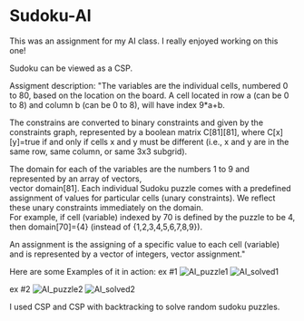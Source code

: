 # Sudoku-AI

This was an assignment for my AI class. I really enjoyed working on this one!


Sudoku can be viewed as a CSP.  

Assigment description:
  "The variables are the individual cells, numbered 0 to 80, based on the location on the board. A cell 
  located in row a (can be 0 to 8) and column b (can be 0 to 8), will have index 9*a+b. 

  The constrains are converted to binary constraints and given by the constraints graph, represented by a 
  boolean matrix C[81][81], where C[x][y]=true if and only if cells x and y must be different (i.e., x and y 
  are in the same row, same column, or same 3x3 subgrid). 

  The domain for each of the variables are the numbers 1 to 9 and represented by an array of vectors,  
  vector<int> domain[81].  Each individual Sudoku puzzle comes with a predefined assignment of values 
  for particular cells (unary constraints).  We reflect these unary constraints immediately on the domain.  
  For example, if cell (variable) indexed by 70 is defined by the puzzle to be 4, then domain[70]={4} 
  (instead of {1,2,3,4,5,6,7,8,9}). 
  
  An assignment is the assigning of a specific value to each cell (variable) and is represented by a vector of 
  integers,  vector<int> assignment."
    
  
Here are some Examples of it in action:
ex #1
![AI_puzzle1](https://user-images.githubusercontent.com/72853815/150278616-0e042ee2-1ee9-4ad9-9a2e-e9d954719cd5.PNG)
![AI_solved1](https://user-images.githubusercontent.com/72853815/150278622-0bf8ffa1-589a-4467-8b54-db4d98dc9859.PNG)
  
 
ex #2 
![AI_puzzle2](https://user-images.githubusercontent.com/72853815/150279052-2727d0ad-069a-42c6-8ae9-a06de03a74d7.PNG)
![AI_solved2](https://user-images.githubusercontent.com/72853815/150278919-fd5d7865-fc49-4852-ab7c-957ed21d7ab7.PNG)


  
I used CSP and CSP with backtracking to solve random sudoku puzzles. 
